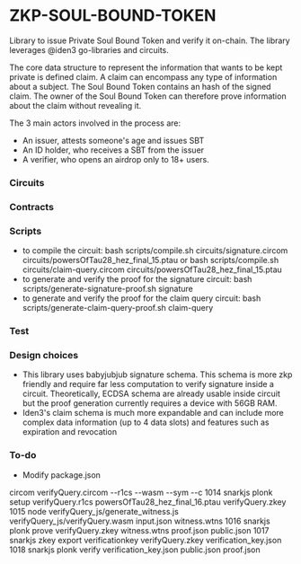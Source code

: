 # ZKP-SOUL-BOUND-TOKEN

Library to issue Private Soul Bound Token and verify it on-chain. The library leverages @iden3 go-libraries and circuits.

The core data structure to represent the information that wants to be kept private is defined claim. A claim can encompass any type of information about a subject. The Soul Bound Token contains an hash of the signed claim. The owner of the Soul Bound Token can therefore prove information about the claim without revealing it.

The 3 main actors involved in the process are: 

- An issuer, attests someone's age and issues SBT 
- An ID holder, who receives a SBT from the issuer
- A verifier, who opens an airdrop only to 18+ users.  

### Circuits

### Contracts

### Scripts

- to compile the circuit: bash scripts/compile.sh circuits/signature.circom circuits/powersOfTau28_hez_final_15.ptau or bash scripts/compile.sh circuits/claim-query.circom circuits/powersOfTau28_hez_final_15.ptau
- to generate and verify the proof for the signature circuit: bash scripts/generate-signature-proof.sh signature
- to generate and verify the proof for the claim query circuit: bash scripts/generate-claim-query-proof.sh claim-query


### Test

### Design choices

- This library uses babyjubjub signature schema. This schema is more zkp friendly and require far less computation to verify signature inside a circuit. Theoretically, ECDSA schema are already usable inside circuit but the proof generation currently requires a device with 56GB RAM.
- Iden3's claim schema is much more expandable and can include more complex data information (up to 4 data slots) and features such as expiration and revocation

### To-do

- Modify package.json


 circom verifyQuery.circom --r1cs --wasm --sym --c
 1014   snarkjs plonk setup verifyQuery.r1cs powersOfTau28_hez_final_16.ptau verifyQuery.zkey
 1015  node verifyQuery_js/generate_witness.js verifyQuery_js/verifyQuery.wasm input.json witness.wtns
 1016  snarkjs plonk prove verifyQuery.zkey witness.wtns proof.json public.json
 1017  snarkjs zkey export verificationkey verifyQuery.zkey verification_key.json
 1018  snarkjs plonk verify verification_key.json public.json proof.json